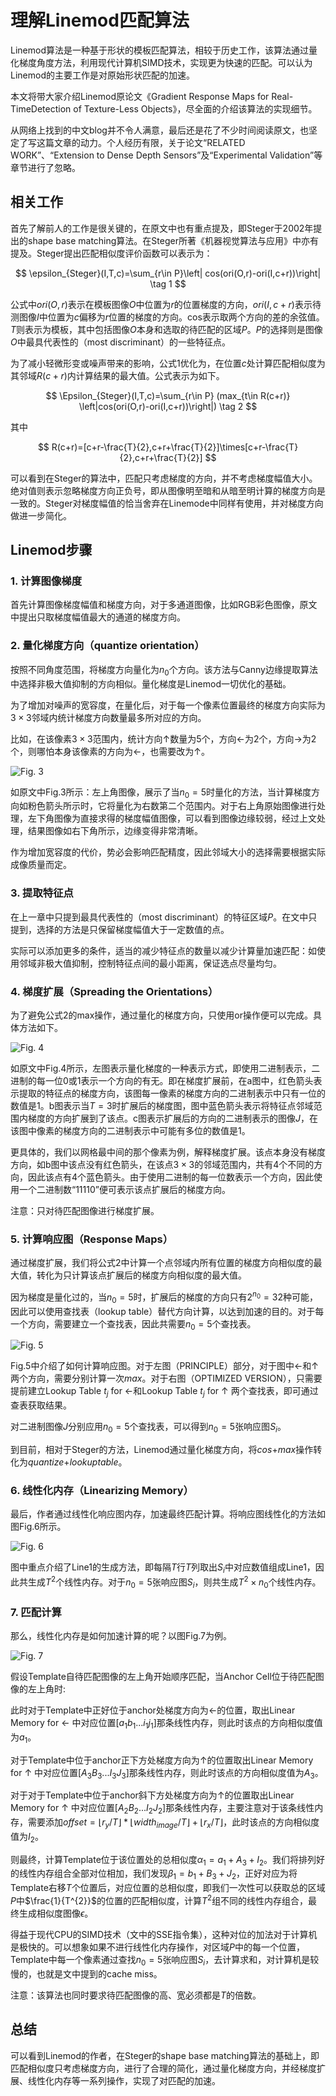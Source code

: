 # 理解Linemod匹配算法

Linemod算法是一种基于形状的模板匹配算法，相较于历史工作，该算法通过量化梯度角度方法，利用现代计算机SIMD技术，实现更为快速的匹配。可以认为Linemod的主要工作是对原始形状匹配的加速。

本文将带大家介绍Linemod原论文《Gradient Response Maps for Real-TimeDetection of Texture-Less Objects》，尽全面的介绍该算法的实现细节。

从网络上找到的中文blog并不令人满意，最后还是花了不少时间阅读原文，也坚定了写这篇文章的动力。个人经历有限，关于论文“RELATED WORK”、“Extension to Dense Depth Sensors”及“Experimental Validation”等章节进行了忽略。

## 相关工作

首先了解前人的工作是很关键的，在原文中也有重点提及，即Steger于2002年提出的shape base matching算法。在Steger所著《机器视觉算法与应用》中亦有提及。Steger提出匹配相似度评价函数可以表示为：

$$
\epsilon_{Steger}(I,T,c)=\sum_{r\in P}\left| cos(ori(O,r)-ori(I,c+r))\right| \tag 1
$$

公式中$ori(O,r)$表示在模板图像$O$中位置为$r$的位置梯度的方向，$ori(I,c+r)$表示待测图像$I$中位置为$c$偏移为$r$位置的梯度的方向。cos表示取两个方向的差的余弦值。$T$则表示为模板，其中包括图像$O$本身和选取的待匹配的区域$P$。$P$的选择则是图像$O$中最具代表性的（most discriminant）的一些特征点。

为了减小轻微形变或噪声带来的影响，公式1优化为，在位置$c$处计算匹配相似度为其邻域$R(c+r)$内计算结果的最大值。公式表示为如下。

$$
\Epsilon_{Steger}(I,T,c)=\sum_{r\in P} (max_{t\in R(c+r)} \left|cos(ori(O,r)-ori(I,c+r))\right|) \tag 2
$$

其中

$$
R(c+r)=[c+r-\frac{T}{2},c+r+\frac{T}{2}]\times[c+r-\frac{T}{2},c+r+\frac{T}{2}] 
$$

可以看到在Steger的算法中，匹配只考虑梯度的方向，并不考虑梯度幅值大小。绝对值则表示忽略梯度方向正负号，即从图像明至暗和从暗至明计算的梯度方向是一致的。Steger对梯度幅值的恰当舍弃在Linemode中同样有使用，并对梯度方向做进一步简化。

## Linemod步骤

### 1. 计算图像梯度

首先计算图像梯度幅值和梯度方向，对于多通道图像，比如RGB彩色图像，原文中提出只取梯度幅值最大的通道的梯度方向。

### 2. 量化梯度方向（quantize orientation）

按照不同角度范围，将梯度方向量化为$n_{0}$个方向。该方法与Canny边缘提取算法中选择非极大值抑制的方向相似。量化梯度是Linemod一切优化的基础。

为了增加对噪声的宽容度，在量化后，对于每一个像素位置最终的梯度方向实际为$3\times3$邻域内统计梯度方向数量最多所对应的方向。

比如，在该像素$3\times3$范围内，统计方向$↑$数量为5个，方向$←$为2个，方向$→$为2个，则哪怕本身该像素的方向为$←$，也需要改为$↑$。

![Fig. 3](../asset/images/Linemod/linemod-fig3.png)

如原文中Fig.3所示：左上角图像，展示了当$n_{0}=5$时量化的方法，当计算梯度方向如粉色箭头所示时，它将量化为右数第二个范围内。对于右上角原始图像进行处理，左下角图像为直接求得的梯度幅值图像，可以看到图像边缘较弱，经过上文处理，结果图像如右下角所示，边缘变得非常清晰。

作为增加宽容度的代价，势必会影响匹配精度，因此邻域大小的选择需要根据实际成像质量而定。

### 3. 提取特征点

在上一章中只提到最具代表性的（most discriminant）的特征区域$P$。在文中只提到，选择的方法是只保留梯度幅值大于一定数值的点。

实际可以添加更多的条件，适当的减少特征点的数量以减少计算量加速匹配：如使用邻域非极大值抑制，控制特征点间的最小距离，保证选点尽量均匀。

### 4. 梯度扩展（Spreading the Orientations）

为了避免公式2的max操作，通过量化的梯度方向，只使用or操作便可以完成。具体方法如下。

![Fig. 4](../asset/images/Linemod/linemod-fig4.png)

如原文中Fig.4所示，左图表示量化梯度的一种表示方式，即使用二进制表示，二进制的每一位0或1表示一个方向的有无。即在梯度扩展前，在a图中，红色箭头表示提取的特征点的梯度方向，该图每一像素的梯度方向的二进制表示中只有一位的数值是1。b图表示当$T=3$时扩展后的梯度图，图中蓝色箭头表示将特征点邻域范围内梯度的方向扩展到了该点。c图表示扩展后的方向的二进制表示的图像$J$，在该图中像素的梯度方向的二进制表示中可能有多位的数值是1。

更具体的，我们以网格最中间的那个像素为例，解释梯度扩展。该点本身没有梯度方向，如b图中该点没有红色箭头，在该点$3\times3$的邻域范围内，共有4个不同的方向，因此该点有4个蓝色箭头。由于使用二进制的每一位数表示一个方向，因此使用一个二进制数“11110”便可表示该点扩展后的梯度方向。

注意：只对待匹配图像进行梯度扩展。

### 5. 计算响应图（Response Maps）

通过梯度扩展，我们将公式2中计算一个点邻域内所有位置的梯度方向相似度的最大值，转化为只计算该点扩展后的梯度方向相似度的最大值。

因为梯度是量化过的，当$n_{0}=5$时，扩展后的梯度的方向只有$2^{n_{0}}=32$种可能，因此可以使用查找表（lookup table）替代方向计算，以达到加速的目的。对于每一个方向，需要建立一个查找表，因此共需要$n_{0}=5$个查找表。

![Fig. 5](../asset/images/Linemod/linemod-fig5.png)

Fig.5中介绍了如何计算响应图。对于左图（PRINCIPLE）部分，对于图中$←$和$↑$两个方向，需要分别计算一次$max$。对于右图（OPTIMIZED VERSION），只需要提前建立Lookup Table $t_{j}$ for $←$和Lookup Table $t_{j}$ for $↑$ 两个查找表，即可通过查表获取结果。

对二进制图像$J$分别应用$n_{0}=5$个查找表，可以得到$n_{0}=5$张响应图$S_{i}$。

到目前，相对于Steger的方法，Linemod通过量化梯度方向，将$cos$+$max$操作转化为$quantize$+$lookup table$。

### 6. 线性化内存（Linearizing Memory）

最后，作者通过线性化响应图内存，加速最终匹配计算。将响应图线性化的方法如图Fig.6所示。

![Fig. 6](../asset/images/Linemod/linemod-fig6.png)

图中重点介绍了Line1的生成方法，即每隔$T$行$T$列取出$S_{i}$中对应数值组成Line1，因此共生成$T^{2}$个线性内存。对于$n_{0}=5$张响应图$S_{i}$，则共生成$T^{2}\times n_{0}$个线性内存。

### 7. 匹配计算

那么，线性化内存是如何加速计算的呢？以图Fig.7为例。

![Fig. 7](../asset/images/Linemod/linemod-fig7.png)

假设Template自待匹配图像的左上角开始顺序匹配，当Anchor Cell位于待匹配图像的左上角时:

此时对于Template中正好位于anchor处梯度方向为$←$的位置，取出Linear Memory for $←$ 中对应位置$[a_{1}b_{1}...i_{1}j_{1}]$那条线性内存，则此时该点的方向相似度值为$a_{1}$。

对于Template中位于anchor正下方处梯度方向为$↑$的位置取出Linear Memory for $↑$ 中对应位置$[A_{3}B_{3}...I_{3}J_{3}]$那条线性内存，则此时该点的方向相似度值为$A_{3}$。

对于对于Template中位于anchor斜下方处梯度方向为$↑$的位置取出Linear Memory for $↑$ 中对应位置$[A_{2}B_{2}...I_{2}J_{2}]$那条线性内存，主要注意对于该条线性内存，需要添加$offset=\lfloor r_{y}/T \rfloor \ast \lfloor width_{image}/T \rfloor+\lfloor r_{x}/T \rfloor$，此时该点的方向相似度值为$I_{2}$。

则最终，计算Template位于该位置处的总相似度$\alpha_{1}=a_{1}+A_{3}+I_{2}$。我们将排列好的线性内存组合全部对位相加，我们发现$\beta_{1}=b_{1}+B_{3}+J_{2}$，正好对应为将Template右移$T$个位置后，对应位置的总相似度，即我们一次性可以获取总的区域$P$中$\frac{1}{T^{2}}$的位置的匹配相似度，计算${T^{2}}$组不同的线性内存组合，最终生成相似度图像$\epsilon$。

得益于现代CPU的SIMD技术（文中的SSE指令集），这种对位的加法对于计算机是极快的。可以想象如果不进行线性化内存操作，对区域$P$中的每一个位置，Template中每一个像素通过查找$n_{0}=5$张响应图$S_{i}$，去计算求和，对计算机是较慢的，也就是文中提到的cache miss。

注意：该算法也同时要求待匹配图像的高、宽必须都是$T$的倍数。

## 总结

可以看到Linemod的作者，在Steger的shape base matching算法的基础上，即匹配相似度只考虑梯度方向，进行了合理的简化，通过量化梯度方向，并经梯度扩展、线性化内存等一系列操作，实现了对匹配的加速。
